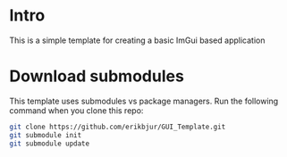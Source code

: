 # Intro
This is a simple template for creating a basic ImGui based application

# Download submodules
This template uses submodules vs package managers.  Run the following command when you clone this repo:
```bash
git clone https://github.com/erikbjur/GUI_Template.git
git submodule init
git submodule update
```